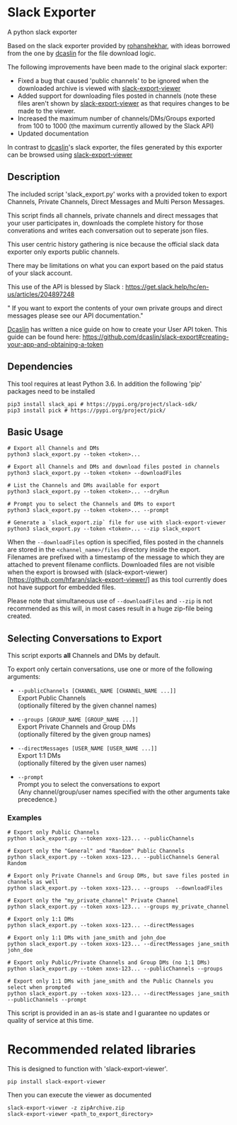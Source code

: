 # Slack Exporter
A python slack exporter

Based on the slack exporter provided by [rohanshekhar](https://github.com/rohanshekhar/slack-export), with ideas borrowed from the one by [dcaslin](https://github.com/dcaslin/slack-export) for the file download logic.

The following improvements have been made to the original slack exporter:

* Fixed a bug that caused 'public channels' to be ignored when the downloaded archive is viewed with [slack-export-viewer](https://github.com/hfaran/slack-export-viewer/)
* Added support for downloading files posted in channels (note these files aren't shown by [slack-export-viewer](https://github.com/hfaran/slack-export-viewer/) as that requires changes to be made to the viewer.
* Increased the maximum number of channels/DMs/Groups exported from 100 to 1000 (the maximum currently allowed by the Slack API)
* Updated documentation

In contrast to [dcaslin](https://github.com/dcaslin/slack-export)'s slack exporter, the files generated by this exporter can be browsed using [slack-export-viewer](https://github.com/hfaran/slack-export-viewer/)

## Description

The included script 'slack_export.py' works with a provided token to export Channels, Private Channels, Direct Messages and Multi Person Messages.

This script finds all channels, private channels and direct messages that your user participates in, downloads the complete history for those converations and writes each conversation out to seperate json files.

This user centric history gathering is nice because the official slack data exporter only exports public channels.

There may be limitations on what you can export based on the paid status of your slack account.

This use of the API is blessed by Slack : https://get.slack.help/hc/en-us/articles/204897248

" If you want to export the contents of your own private groups and direct messages
please see our API documentation."

[Dcaslin](https://github.com/dcaslin/slack-export) has written a nice guide on how to create your User API token. This guide can be found here: https://github.com/dcaslin/slack-export#creating-your-app-and-obtaining-a-token

## Dependencies

This tool requires at least Python 3.6. In addition the following 'pip' packages need to be installed

```
pip3 install slack_api # https://pypi.org/project/slack-sdk/
pip3 install pick # https://pypi.org/project/pick/
```

## Basic Usage
```
# Export all Channels and DMs
python3 slack_export.py --token <token>...

# Export all Channels and DMs and download files posted in channels
python3 slack_export.py --token <token> --downloadFiles

# List the Channels and DMs available for export
python3 slack_export.py --token <token>... --dryRun

# Prompt you to select the Channels and DMs to export
python3 slack_export.py --token <token>... --prompt

# Generate a `slack_export.zip` file for use with slack-export-viewer
python3 slack_export.py --token <token>... --zip slack_export
```

When the `--downloadFiles` option is specified, files posted in the channels are stored in the `<channel_name>/files` directory inside the export. Filenames are prefixed with a timestamp of the message to which they are attached to prevent filename conflicts. 
Downloaded files are not visible when the export is browsed with (slack-export-viewer)[https://github.com/hfaran/slack-export-viewer/] as this tool currently does not have support for embedded files.

Please note that simultaneous use of `--downloadFiles` and `--zip` is not recommended as this will, in most cases result in a huge zip-file being created.

## Selecting Conversations to Export

This script exports **all** Channels and DMs by default.

To export only certain conversations, use one or more of the following arguments:

* `--publicChannels [CHANNEL_NAME [CHANNEL_NAME ...]]`\
Export Public Channels\
(optionally filtered by the given channel names)

* `--groups [GROUP_NAME [GROUP_NAME ...]]`\
Export Private Channels and Group DMs\
(optionally filtered by the given group names)

* `--directMessages [USER_NAME [USER_NAME ...]]`\
Export 1:1 DMs\
(optionally filtered by the given user names)

* `--prompt`\
Prompt you to select the conversations to export\
(Any channel/group/user names specified with the other arguments take precedence.)

### Examples
```
# Export only Public Channels
python slack_export.py --token xoxs-123... --publicChannels

# Export only the "General" and "Random" Public Channels
python slack_export.py --token xoxs-123... --publicChannels General Random

# Export only Private Channels and Group DMs, but save files posted in channels as well
python slack_export.py --token xoxs-123... --groups  --downloadFiles

# Export only the "my_private_channel" Private Channel
python slack_export.py --token xoxs-123... --groups my_private_channel

# Export only 1:1 DMs
python slack_export.py --token xoxs-123... --directMessages

# Export only 1:1 DMs with jane_smith and john_doe
python slack_export.py --token xoxs-123... --directMessages jane_smith john_doe

# Export only Public/Private Channels and Group DMs (no 1:1 DMs)
python slack_export.py --token xoxs-123... --publicChannels --groups

# Export only 1:1 DMs with jane_smith and the Public Channels you select when prompted
python slack_export.py --token xoxs-123... --directMessages jane_smith --publicChannels --prompt
```
This script is provided in an as-is state and I guarantee no updates or quality of service at this time.

# Recommended related libraries

This is designed to function with 'slack-export-viewer'.
  ```
  pip install slack-export-viewer
  ```

Then you can execute the viewer as documented
```
slack-export-viewer -z zipArchive.zip
slack-export-viewer <path_to_export_directory>

```
